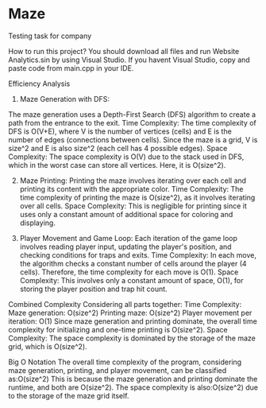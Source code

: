 # Maze
Testing task for company

How to run this project? You should download all files and run Website Analytics.sin by using Visual Studio. If you havent Visual Studio, copy and paste code from main.cpp in your IDE.

Efficiency Analysis
1. Maze Generation with DFS:

The maze generation uses a Depth-First Search (DFS) algorithm to create a path from the entrance to the exit.
Time Complexity: The time complexity of DFS is O(V+E), where V is the number of vertices (cells) and E is the number of edges (connections between cells). Since the maze is a grid,  V is size^2 and E is also size^2 (each cell has 4 possible edges).
Space Complexity: The space complexity is O(V) due to the stack used in DFS, which in the worst case can store all vertices. Here, it is O(size^2).

2. Maze Printing:
Printing the maze involves iterating over each cell and printing its content with the appropriate color.
Time Complexity: The time complexity of printing the maze is O(size^2), as it involves iterating over all cells.
Space Complexity: This is negligible for printing since it uses only a constant amount of additional space for coloring and displaying.

3. Player Movement and Game Loop:
Each iteration of the game loop involves reading player input, updating the player's position, and checking conditions for traps and exits.
Time Complexity: In each move, the algorithm checks a constant number of cells around the player (4 cells). Therefore, the time complexity for each move is O(1).
Space Complexity: This involves only a constant amount of space, O(1), for storing the player position and trap hit count.

Combined Complexity
Considering all parts together:
Time Complexity:
Maze generation: O(size^2)
Printing maze: O(size^2)
Player movement per iteration: O(1)
Since maze generation and printing dominate, the overall time complexity for initializing and one-time printing is O(size^2).
Space Complexity:
The space complexity is dominated by the storage of the maze grid, which is O(size^2).

Big O Notation
The overall time complexity of the program, considering maze generation, printing, and player movement, can be classified as:O(size^2)
This is because the maze generation and printing dominate the runtime, and both are O(size^2).
The space complexity is also:O(size^2)
due to the storage of the maze grid itself.

